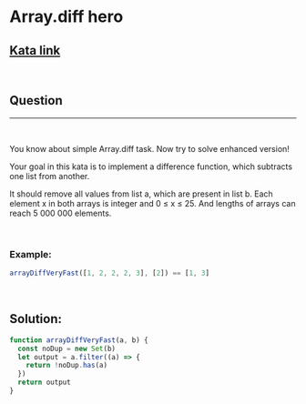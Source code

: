 # Array.diff hero

[1]: https://www.codewars.com/kata/581fc49b55c3d2d83c0000f8/train/javascript

## [Kata link][1]

&nbsp;

## Question

---

&nbsp;

You know about simple Array.diff task. Now try to solve enhanced version!

Your goal in this kata is to implement a difference function, which subtracts one list from another.

It should remove all values from list a, which are present in list b. Each element x in both arrays is integer and 0 ≤ x ≤ 25. And lengths of arrays can reach 5 000 000 elements.

&nbsp;

### **Example:**

<!-- code below -->

```javascript
arrayDiffVeryFast([1, 2, 2, 2, 3], [2]) == [1, 3]
```

&nbsp;

## **Solution:**

<!-- code below -->

```javascript
function arrayDiffVeryFast(a, b) {
  const noDup = new Set(b)
  let output = a.filter((a) => {
    return !noDup.has(a)
  })
  return output
}
```
